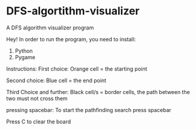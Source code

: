 # DFS-algortithm-visualizer
A DFS algorithm visualizer program

Hey!
In order to run the program, you need to install:
1. Python
2. Pygame

Instructions:
First choice:
Orange cell = the starting point

Second choice:
Blue cell = the end point

Third Choice and further:
Black cell/s = border cells, the path between the two must not cross them

pressing spacebar:
To start the pathfinding search press spacebar

Press C to clear the board
